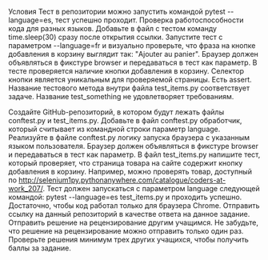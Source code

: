 Условия
Тест в репозитории можно запустить командой pytest --language=es, тест успешно проходит.
Проверка работоспособности кода для разных языков. Добавьте в файл с тестом команду time.sleep(30) сразу после открытия ссылки. Запустите тест с параметром --language=fr и визуально проверьте, что фраза на кнопке добавления в корзину выглядит так: "Ajouter au panier".
Браузер должен объявляться в фикстуре browser и передаваться в тест как параметр.
В тесте проверяется наличие кнопки добавления в корзину. Селектор кнопки является уникальным для проверяемой страницы. Есть assert.
Название тестового метода внутри файла test_items.py соответствует задаче. Название test_something не удовлетворяет требованиям.





Создайте GitHub-репозиторий, в котором будут лежать файлы conftest.py и test_items.py.
Добавьте в файл conftest.py обработчик, который считывает из командной строки параметр language.
Реализуйте в файле conftest.py логику запуска браузера с указанным языком пользователя. Браузер должен объявляться в фикстуре browser и передаваться в тест как параметр.
В файл test_items.py напишите тест, который проверяет, что страница товара на сайте содержит кнопку добавления в корзину. Например, можно проверять товар, доступный по http://selenium1py.pythonanywhere.com/catalogue/coders-at-work_207/.
Тест должен запускаться с параметром language следующей командой:
pytest --language=es test_items.py
и проходить успешно. Достаточно, чтобы код работал только для браузера Сhrome.
Отправить ссылку на данный репозиторий в качестве ответа на данное задание.
Отправить решение на рецензирование другим учащимся. Не забудьте, что решение на рецензирование можно отправить только один раз.
Проверьте решения минимум трех других учащихся, чтобы получить баллы за задание.
